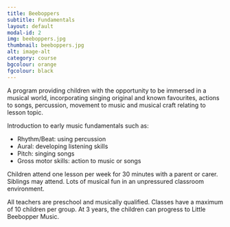 ```yaml
---
title: Beeboppers
subtitle: Fundamentals
layout: default
modal-id: 2
img: beeboppers.jpg
thumbnail: beeboppers.jpg
alt: image-alt
category: course
bgcolour: orange
fgcolour: black
---
```


A program providing children with the opportunity to be immersed in a musical world, incorporating singing original and known favourites, actions to songs, percussion, movement to music and musical craft relating to lesson topic.

Introduction to early music fundamentals such as:

- Rhythm/Beat: using percussion
- Aural: developing listening skills
- Pitch: singing songs
- Gross motor skills: action to music or songs

Children attend one lesson per week for 30 minutes with a parent or carer.  Siblings may attend.  Lots of musical fun in an unpressured classroom environment.

All teachers are preschool and musically qualified.  Classes have a maximum of 10 children per group.
At 3 years, the children can progress to Little Beebopper Music.
